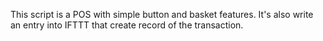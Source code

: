 This script is a POS with simple button and basket features.
It's also write an entry into IFTTT that create record of the transaction.

